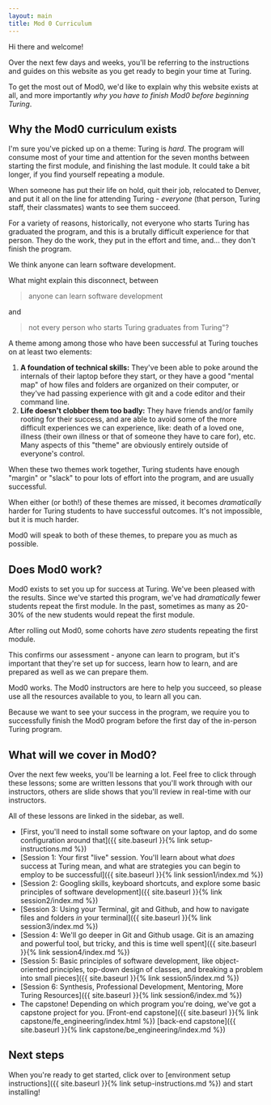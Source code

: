 ```yaml
---
layout: main
title: Mod 0 Curriculum
---
```


Hi there and welcome!

Over the next few days and weeks, you'll be referring to the instructions and guides on this website as you get ready to begin your time at Turing. 

To get the most out of Mod0, we'd like to explain why this website exists at all, and more importantly _why you have to finish Mod0 before beginning Turing_.

## Why the Mod0 curriculum exists

I'm sure you've picked up on a theme: Turing is _hard_. The program will consume most of your time and attention for the seven months between starting the first module, and finishing the last module. It could take a bit longer, if you find yourself repeating a module. 

When someone has put their life on hold, quit their job, relocated to Denver, and put it all on the line for attending Turing - _everyone_ (that person, Turing staff, their classmates) wants to see them succeed. 

For a variety of reasons, historically, not everyone who starts Turing has graduated the program, and this is a brutally difficult experience for that person. They do the work, they put in the effort and time, and... they don't finish the program. 

We think anyone can learn software development. 

What might explain this disconnect, between
> anyone can learn software development

and 

> not every person who starts Turing graduates from Turing"?

A theme among among those who have been successful at Turing touches on at least two elements:

1. **A foundation of technical skills:** They've been able to poke around the internals of their laptop before they start, or they have a good "mental map" of how files and folders are organized on their computer, or they've had passing experience with git and a code editor and their command line.
2. **Life doesn't clobber them too badly:** They have friends and/or family rooting for their success, and are able to avoid some of the more difficult experiences we can experience, like: death of a loved one, illness (their own illness or that of someone they have to care for), etc. Many aspects of this "theme" are obviously entirely outside of everyone's control. 

When these two themes work together, Turing students have enough "margin" or "slack" to pour lots of effort into the program, and are usually successful.

When either (or both!) of these themes are missed, it becomes _dramatically_ harder for Turing students to have successful outcomes. It's not impossible, but it is much harder. 

Mod0 will speak to both of these themes, to prepare you as much as possible. 

## Does Mod0 work?

Mod0 exists to set you up for success at Turing. We've been pleased with the results. Since we've started this program, we've had _dramatically_ fewer students repeat the first module. In the past, sometimes as many as 20-30% of the new students would repeat the first module.

After rolling out Mod0, some cohorts have _zero_ students repeating the first module.

This confirms our assessment - anyone can learn to program, but it's  important that they're set up for success, learn how to learn, and are prepared as well as we can prepare them.

Mod0 works. The Mod0 instructors are here to help you succeed, so please use all the resources available to you, to learn all you can. 

Because we want to see your success in the program, we require you to successfully finish the Mod0 program before the first day of the in-person Turing program. 


## What will we cover in Mod0?

Over the next few weeks, you'll be learning a lot. Feel free to click through these lessons; some are written lessons that you'll work through with our instructors, others are slide shows that you'll review in real-time with our instructors. 

All of these lessons are linked in the sidebar, as well.

- [First, you'll need to install some software on your laptop, and do some configuration around that]({{ site.baseurl }}{% link setup-instructions.md %})
- [Session 1: Your first "live" session. You'll learn about what _does_ success at Turing mean, and what are strategies you can begin to employ to be successful]({{ site.baseurl }}{% link session1/index.md %})
- [Session 2: Googling skills, keyboard shortcuts, and explore some basic principles of software development]({{ site.baseurl }}{% link session2/index.md %})
- [Session 3: Using your Terminal, git and Github, and how to navigate files and folders _in_ your terminal]({{ site.baseurl }}{% link session3/index.md %})
- [Session 4: We'll go deeper in Git and Github usage. Git is an amazing and powerful tool, but tricky, and this is time well spent]({{ site.baseurl }}{% link session4/index.md %})
- [Session 5: Basic principles of software development, like object-oriented principles, top-down design of classes, and breaking a problem into small pieces]({{ site.baseurl }}{% link session5/index.md %})
- [Session 6: Synthesis, Professional Development, Mentoring, More Turing Resources]({{ site.baseurl }}{% link session6/index.md %})
- The capstone! Depending on which program you're doing, we've got a capstone project for you. [Front-end capstone]({{ site.baseurl }}{% link capstone/fe_engineering/index.html %}) [back-end capstone]({{ site.baseurl }}{% link capstone/be_engineering/index.md %})

## Next steps

When you're ready to get started, click over to [environment setup instructions]({{ site.baseurl }}{% link setup-instructions.md %}) and start installing!